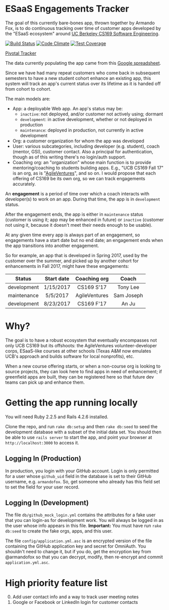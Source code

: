 # ESaaS Engagements Tracker

The goal of this currently bare-bones app, thrown together by Armando
Fox, is to do continuous tracking over time of customer apps developed
by the "ESaaS ecosystem" around [UC Berkeley CS169 Software
Engineering](https://cs169.saas-class.org).

[![Build Status](https://travis-ci.org/andrewhalle/esaas-engagements.svg?branch=master)](https://travis-ci.org/saasbook/esaas-engagements)
[![Code Climate](https://img.shields.io/codeclimate/github/andrewhalle/esaas-engagements.svg?style=flat-square)](https://codeclimate.com/github/andrewhalle/esaas-engagements)
[![Test Coverage](https://codeclimate.com/github/andrewhalle/esaas-engagements/badges/coverage.svg)](https://codeclimate.com/github/andrewhalle/esaas-engagements/coverage)

[Pivotal Tracker](https://www.pivotaltracker.com/n/projects/2070245)

The data currently populating the app came from this [Google spreadsheet](https://docs.google.com/spreadsheets/d/1FnllGoYuUjhdF1xF1kQRIrWrv_znxqokSq84-uNw8wY/edit#gid=0).

Since we have had many repeat customers who come back in subsequent
semesters to have a new student cohort enhance an existing app, this
system will track an app's current status over its lifetime as it is
handed off from cohort to cohort.

The main models are:

* App: a deployable Web app.  An app's status may be:
  * `inactive`: not deployed, and/or customer not actively using;
  dormant
  * `development`: in active development, whether or not deployed in
  production
  * `maintenance`: deployed in production, not currently in active development
* Org: a customer organization for whom the app was developed
* User: various subcategories, including developer (e.g. student), coach
(mentor, GSI), customer contact.  Also a principal for authentication,
though as of this writing there's no login/auth support.
* Coaching org: an "organization" whose main function is to provide
mentoring/coaching to students building apps.  E.g., "UCB CS169 Fall 17"
is an org, as is "[AgileVentures](https://agileventures.org)", and so
on.  I would propose that each offering of CS169 be its own org, so we
can track engagements accurately.

An **engagement** is a period of time over which a coach interacts with
developer(s) to work on an app.  During that time, the app is in
`development` status.

After the engagement ends, the app is either in `maintenance` status
(customer is using it; app may be enhanced in future) or `inactive`
(customer not using it, because it doesn't meet their needs enough to be
usable). 

At any given time every app is always part of an engagement, so
engagements have a start date but no end date; an engagement ends when
the app transitions into another engagement.

So for example, an app that is developed in Spring 2017, used by the
customer over the summer, and picked up by another cohort for
enhancements in Fall 2017, might have these engagements:

| Status      | Start date | Coaching org  | Coach      |
|:----------: | :-:        | :-:           | :-:        |
| development | 1/15/2017  | CS169 S'17    | Tony Lee   |
| maintenance | 5/5/2017   | AgileVentures | Sam Joseph |
| development | 8/23/2017  | CS169 F'17    | An Ju      |

# Why?

The goal is to have a robust ecosystem that eventually encompasses not
only UCB CS169 but its offshoots: the AgileVentures volunteer-developer
corps, ESaaS-like courses at other schools (Texas A&M now emulates UCB's
approach and builds software for local nonprofits), etc.

When a new course offering starts, or when a non-course org is looking
to source projects, they can look here to find apps in need of
enhancement; if greenfield apps are built, they can be registered here
so that future dev teams can pick up and enhance them.

# Getting the app running locally

You will need Ruby 2.2.5 and Rails 4.2.6 installed.

Clone the repo, and run `rake db:setup` and then `rake db:seed` to
seed the development database with a subset of the initial data set.
You should then be able to use `rails server` to start the app, and
point your browser at `http://localhost:3000` to access it.

## Logging In (Production)

In production, you login with your GitHub account.  Login is only
permitted for a user whose `github_uid` field in the database is set to
their GitHub username, e.g. `armandofox`.  So, get someone who already
has this field set to set the field for your user record.

## Logging In (Development)

The file `db/github_mock_login.yml` contains the attributes for a fake
user that you can login-as for development work.  You will always be
logged in as the user whose info appears in this file.  **Important:**
You must have run `rake db:seed` to create the fake orgs, apps, and this
user. 

The file `config/application.yml.asc` is an encrypted version of the
file containing the GitHub application key and secret for OmniAuth. 
You shouldn't need to change it, but if you do, get the encryption key
from @armandofox so that you can decrypt, modify, then re-encrypt and
commit `application.yml.asc`.

# High priority feature list

0. Add user contact info and a way to track user meeting notes
0. Google or Facebook or LinkedIn login for customer contacts
